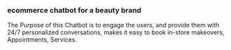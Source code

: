 ### ecommerce chatbot for a beauty brand

The Purpose of this Chatbot is to engage the users, and provide them with 24/7 personalized conversations,  makes it easy to book in-store makeovers, Appointments, Services.
